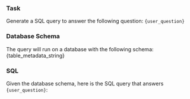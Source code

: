 ### Task
Generate a SQL query to answer the following question:
`{user_question}`

### Database Schema
The query will run on a database with the following schema:
{table_metadata_string}

### SQL
Given the database schema, here is the SQL query that answers `{user_question}`:
```sql

